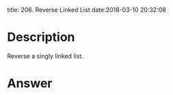 title: 206. Reverse Linked List
date:2018-03-10 20:32:08

# Description
Reverse a singly linked list.
# Answer
